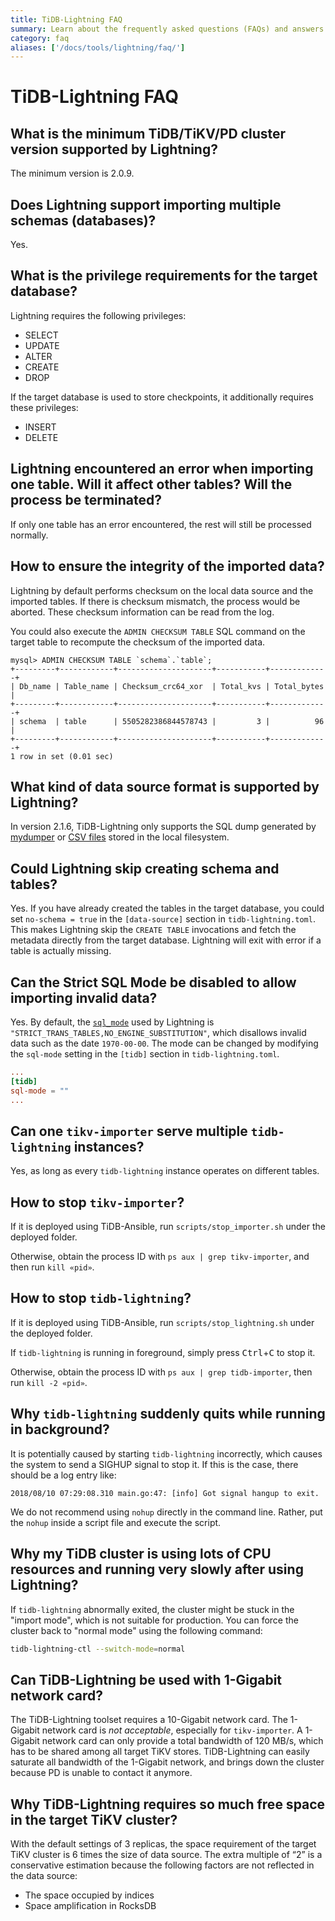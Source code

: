 ```yaml
---
title: TiDB-Lightning FAQ
summary: Learn about the frequently asked questions (FAQs) and answers about TiDB-Lightning.
category: faq
aliases: ['/docs/tools/lightning/faq/']
---
```


# TiDB-Lightning FAQ

## What is the minimum TiDB/TiKV/PD cluster version supported by Lightning?

The minimum version is 2.0.9.

## Does Lightning support importing multiple schemas (databases)?

Yes.

## What is the privilege requirements for the target database?

Lightning requires the following privileges:

* SELECT
* UPDATE
* ALTER
* CREATE
* DROP

If the target database is used to store checkpoints, it additionally requires these privileges:

* INSERT
* DELETE

## Lightning encountered an error when importing one table. Will it affect other tables? Will the process be terminated?

If only one table has an error encountered, the rest will still be processed normally.

## How to ensure the integrity of the imported data?

Lightning by default performs checksum on the local data source and the imported tables. If there is checksum mismatch, the process would be aborted. These checksum information can be read from the log.

You could also execute the `ADMIN CHECKSUM TABLE` SQL command on the target table to recompute the checksum of the imported data.

```text
mysql> ADMIN CHECKSUM TABLE `schema`.`table`;
+---------+------------+---------------------+-----------+-------------+
| Db_name | Table_name | Checksum_crc64_xor  | Total_kvs | Total_bytes |
+---------+------------+---------------------+-----------+-------------+
| schema  | table      | 5505282386844578743 |         3 |          96 |
+---------+------------+---------------------+-----------+-------------+
1 row in set (0.01 sec)
```

## What kind of data source format is supported by Lightning?

In version 2.1.6, TiDB-Lightning only supports the SQL dump generated by
[mydumper](/tools/mydumper.md)
or [CSV files](/tools/lightning/csv.md) stored in the local filesystem.

## Could Lightning skip creating schema and tables?

Yes. If you have already created the tables in the target database, you could set `no-schema = true` in the `[data-source]` section in `tidb-lightning.toml`. This makes Lightning skip the
`CREATE TABLE` invocations and fetch the metadata directly from the target database. Lightning will exit with error if a table is actually missing.

## Can the Strict SQL Mode be disabled to allow importing invalid data?

Yes. By default, the [`sql_mode`](https://dev.mysql.com/doc/refman/5.7/en/sql-mode.html) used by Lightning is `"STRICT_TRANS_TABLES,NO_ENGINE_SUBSTITUTION"`, which disallows invalid data such as the date `1970-00-00`. The mode can be changed by modifying the `sql-mode` setting in the `[tidb]` section in `tidb-lightning.toml`.

```toml
...
[tidb]
sql-mode = ""
...
```

## Can one `tikv-importer` serve multiple `tidb-lightning` instances?

Yes, as long as every `tidb-lightning` instance operates on different tables.

## How to stop `tikv-importer`?

If it is deployed using TiDB-Ansible, run `scripts/stop_importer.sh` under the deployed folder.

Otherwise, obtain the process ID with `ps aux | grep tikv-importer`, and then run `kill «pid»`.

## How to stop `tidb-lightning`?

If it is deployed using TiDB-Ansible, run `scripts/stop_lightning.sh` under the deployed folder.

If `tidb-lightning` is running in foreground, simply press <kbd>Ctrl</kbd>+<kbd>C</kbd> to stop it.

Otherwise, obtain the process ID with `ps aux | grep tidb-importer`, then run `kill -2 «pid»`.

## Why `tidb-lightning` suddenly quits while running in background?

It is potentially caused by starting `tidb-lightning` incorrectly, which causes the system to send a SIGHUP signal to stop it. If this is the case, there should be a log entry like:

```
2018/08/10 07:29:08.310 main.go:47: [info] Got signal hangup to exit.
```

We do not recommend using `nohup` directly in the command line. Rather, put the `nohup` inside a script file and execute the script.

## Why my TiDB cluster is using lots of CPU resources and running very slowly after using Lightning?

If `tidb-lightning` abnormally exited, the cluster might be stuck in the "import mode", which is not suitable for production. You can force the cluster back to "normal mode" using the following command:

```sh
tidb-lightning-ctl --switch-mode=normal
```

## Can TiDB-Lightning be used with 1-Gigabit network card?

The TiDB-Lightning toolset requires a 10-Gigabit network card. The 1-Gigabit network card is *not acceptable*, especially for `tikv-importer`.
A 1-Gigabit network card can only provide a total bandwidth of 120 MB/s, which has to be shared among all target TiKV stores.
TiDB-Lightning can easily saturate all bandwidth of the 1-Gigabit network, and brings down the cluster because PD is unable to contact it anymore.

## Why TiDB-Lightning requires so much free space in the target TiKV cluster?

With the default settings of 3 replicas, the space requirement of the target TiKV cluster is 6 times the size of data source. The extra multiple of “2” is a conservative estimation because the following factors are not reflected in the data source:

- The space occupied by indices
- Space amplification in RocksDB
